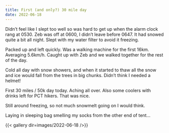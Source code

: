```yaml
---
title: First (and only?) 30 mile day
date: 2022-06-18
---
```


Didn’t feel like I slept too well so was hard to get up when the alarm clock rang at 0530. Zeb was off at 0600, I didn’t leave before 0647. It had snowed quite a bit all night. Slept with my water filter to avoid it freezing. 

Packed up and left quickly. Was a walking machine for the first 16km. Averaging 5.6km/h. Caught up with Zeb and we walked together for the rest of the day. 

Cold all day with snow showers, and when it started to thaw all the snow and ice would fall from the trees in big chunks. Didn’t think I needed a helmet!

First 30 miles / 50k day today. Aching all over. Also some coolers with drinks left for PCT hikers. That was nice. 

Still around freezing, so not much snowmelt going on I would think. 

Laying in sleeping bag smelling my socks from the other end of tent…

{{< gallery dir=images/2022-06-18 />}}